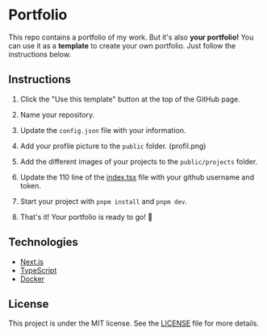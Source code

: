 # Portfolio

This repo contains a portfolio of my work. But it's also **your portfolio!** You can use it as a **template** to create your own portfolio. Just follow the instructions below.

## Instructions

1. Click the "Use this template" button at the top of the GitHub page.

2. Name your repository.

3. Update the `config.json` file with your information.

4. Add your profile picture to the `public` folder. (profil.png)

5. Add the different images of your projects to the `public/projects` folder.

6. Update the 110 line of the [index.tsx](https://github.com/DoctorPok42/new_portfolio/blob/cc60e6bbc7f3c9258c673125d7f156b6e31bb2d7/src/pages/index.tsx#L111C57-L111C68) file with your github username and token.

7. Start your project with `pnpm install` and `pnpm dev`.

8. That's it! Your portfolio is ready to go! 🚀

## Technologies

- [Next.js](https://nextjs.org/)
- [TypeScript](https://www.typescriptlang.org/)
- [Docker](https://www.docker.com/)

## License

This project is under the MIT license. See the [LICENSE](LICENSE) file for more details.

